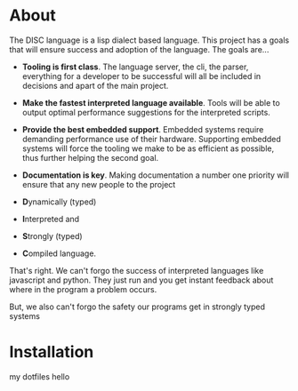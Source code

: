 # About
The DISC language is a lisp dialect based language. This project has a goals that will ensure success and adoption of the language. The goals are...

- **Tooling is first class**. The language server, the cli, the parser, everything for a developer to be successful will all be included in decisions and apart of the main project.
- **Make the fastest interpreted language available**. Tools will be able to output optimal performance suggestions for the interpreted scripts.
- **Provide the best embedded support**. Embedded systems require demanding performance use of their hardware. Supporting embedded systems will force the tooling we make to be as efficient as possible, thus further helping the second goal.
- **Documentation is key**. Making documentation a number one priority will ensure that any new people to the project

- **D**ynamically (typed)
- **I**nterpreted and
- **S**trongly (typed) 
- **C**ompiled language.

That's right. We can't forgo the success of interpreted languages like javascript and python. They just run and you get instant feedback about where in the program a problem occurs.

But, we also can't forgo the safety our programs get in strongly typed systems


# Installation 

my dotfiles
hello
